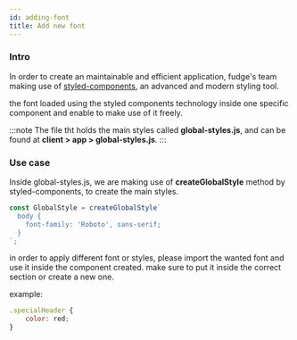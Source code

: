 ```yaml
---
id: adding-font
title: Add new font
---
```


### Intro

In order to create an maintainable and efficient application, fudge's team making use of [styled-components](https://styled-components.com), an advanced and modern styling tool.

the font loaded using the styled components technology inside one specific component and enable to make use of it freely.

:::note
The file tht holds the main styles called **global-styles.js**, and can be found at **client > app > global-styles.js**.
:::

### Use case
Inside global-styles.js, we are making use of **createGlobalStyle** method by styled-components, to create the main styles.

```javascript
const GlobalStyle = createGlobalStyle`
  body {
    font-family: 'Roboto', sans-serif;
  }
`;
```

in order to apply different font or styles, please import the wanted font and use it inside the component created. make sure to put it inside the correct section or create a new one.

example:

```javascript
.specialHeader {
    color: red;
}
```

